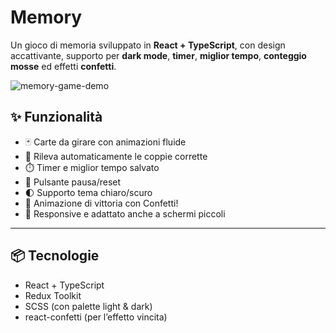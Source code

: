 # Memory

Un gioco di memoria sviluppato in **React + TypeScript**, con design accattivante, supporto per **dark mode**, **timer**, **miglior tempo**, **conteggio mosse** ed effetti **confetti**.  

![memory-game-demo](./public/demo.gif)

## ✨ Funzionalità

- 🃏 Carte da girare con animazioni fluide
- 🎯 Rileva automaticamente le coppie corrette
- ⏱️ Timer e miglior tempo salvato
- 🔄 Pulsante pausa/reset
- 🌓 Supporto tema chiaro/scuro
- 🎉 Animazione di vittoria con Confetti!
- 📱 Responsive e adattato anche a schermi piccoli

---

## 📦 Tecnologie

- React + TypeScript
- Redux Toolkit
- SCSS (con palette light & dark)
- react-confetti (per l’effetto vincita)



